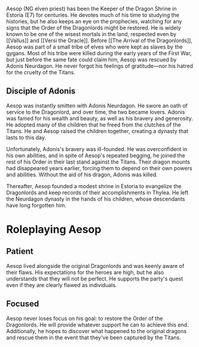 Aesop (NG elven priest) has been the Keeper of the Dragon Shrine in Estoria (E7) for centuries. He devotes much of his time to studying the histories, but he also keeps an eye on the prophecies, watching for any signs that the Order of the Dragonlords might be restored. He is widely known to be one of the wisest mortals in the land, respected even by [[Vallus]] and [[Versi the Oracle]]. Before [[The Arrival of the Dragonlords]], Aesop was part of a small tribe of elves who were kept as slaves by the gygans. Most of his tribe were killed during the early years of the First War, but just before the same fate could claim him, Aesop was rescued by Adonis Neurdagon. He never forgot his feelings of gratitude—nor his hatred for the cruelty of the Titans.

## Disciple of Adonis

Aesop was instantly smitten with Adonis Neurdagon. He swore an oath of service to the Dragonlord, and over time, the two became lovers. Adonis was famed for his wealth and beauty, as well as his bravery and generosity. He adopted many of the children that he freed from the clutches of the Titans. He and Aesop raised the children together, creating a dynasty that lasts to this day.

Unfortunately, Adonis's bravery was ill-founded. He was overconfident in his own abilities, and in spite of Aesop's repeated begging, he joined the rest of his Order in their last stand against the Titans. Their dragon mounts had disappeared years earlier, forcing them to depend on their own powers and abilities. Without the aid of his dragon, Adonis was killed.

Thereafter, Aesop founded a modest shrine in Estoria to evangelize the Dragonlords and keep records of their accomplishments in Thylea. He left the Neurdagon dynasty in the hands of his children, whose descendants have long forgotten him.


# Roleplaying Aesop


## Patient

Aesop lived alongside the original Dragonlords and was keenly aware of their flaws. His expectations for the heroes are high, but he also understands that they will not be perfect. He supports the party's quest even if they are clearly flawed as individuals.

## Focused

Aesop never loses focus on his goal: to restore the Order of the Dragonlords. He will provide whatever support he can to achieve this end. Additionally, he hopes to discover what happened to the original dragons and rescue them in the event that they've been captured by the Titans.